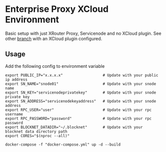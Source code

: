 # Enterprise Proxy XCloud Environment

Basic setup with just XRouter Proxy, Servicenode and no XCloud plugin. See other [branch](https://github.com/luusluus/xcloud-env/tree/xcloud-plugin-example) with an XCloud plugin configured.
## Usage
Add the following config to environment variable
```
export PUBLIC_IP="x.x.x.x"                  # Update with your public ip address
export SN_NAME="snode01"                    # Update with your snode name
export SN_KEY="servicenodeprivatekey"       # Update with your snode private key
export SN_ADDRESS="servicenodekeyaddress"   # Update with your snode address
export RPC_USER="user"                      # Update with your rpc username
export RPC_PASSWORD="password"              # Update with your rpc password
export BLOCKNET_DATADIR="~/.blocknet"       # Update with your blocknet data directory path
export CORES="$(nproc --all)"               

docker-compose -f "docker-compose.yml" up -d --build
```